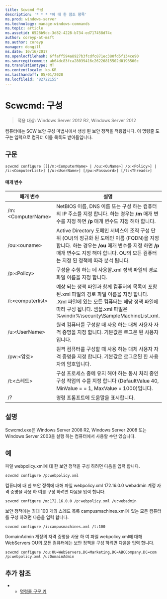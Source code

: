 ```yaml
---
title: Scwcmd 구성
description: '* * * *에 대 한 참조 항목'
ms.prod: windows-server
ms.technology: manage-windows-commands
ms.topic: article
ms.assetid: 6528b9dc-3d82-4228-b734-ed717458d74c
author: coreyp-at-msft
ms.author: coreyp
manager: dongill
ms.date: 10/16/2017
ms.openlocfilehash: 6ffaff594a8927b3fcdfc871ec380fd5f134ce90
ms.sourcegitcommit: ab64dc83fca28039416c26226815502d0193500c
ms.translationtype: MT
ms.contentlocale: ko-KR
ms.lasthandoff: 05/01/2020
ms.locfileid: "82722155"
---
```

# <a name="scwcmd-configure"></a>Scwcmd: 구성

> 적용 대상: Windows Server 2012 R2, Windows Server 2012

컴퓨터에는 SCW 보안 구성 마법사에서 생성 된 보안 정책을 적용합니다. 이 명령줄 도구는 입력으로 컴퓨터 이름 목록도 받아들입니다.

## <a name="syntax"></a>구문

```
scwcmd configure [[[/m:<ComputerName> | /ou:<OuName>] /p:<Policy>] | /i:<ComputerList>] [/u:<UserName>] [/pw:<Password>] [/t:<Threads>]
```

#### <a name="parameters"></a>매개 변수

|매개 변수|설명|
|---------|-----------|
|/m:\<ComputerName>|NetBIOS 이름, DNS 이름 또는 구성 하는 컴퓨터의 IP 주소를 지정 합니다. 하는 경우는 **/m** 매개 변수를 지정 하면 **/p** 매개 변수도 지정 해야 합니다.|
|/ou:\<ouname>|Active Directory 도메인 서비스에 조직 구성 단위 (OU)의 정규화 된 도메인 이름 (FQDN)을 지정합니다. 하는 경우는 **/ou** 매개 변수를 지정 하면 **/p** 매개 변수도 지정 해야 합니다. OU의 모든 컴퓨터는 지정 된 정책에 따라 분석 됩니다.|
|/p:\<Policy>|구성을 수행 하는 데 사용할.xml 정책 파일의 경로 파일 이름을 지정 합니다.|
|/i:\<computerlist>|예상 되는 정책 파일과 함께 컴퓨터의 목록이 포함 된.xml 파일의 경로 파일 이름을 지정 합니다. .Xml 파일에 있는 모든 컴퓨터는 해당 정책 파일에 따라 구성 됩니다. 샘플.xml 파일은 %windir%\security\SampleMachineList.xml.|
|/u:\<UserName>|원격 컴퓨터를 구성할 때 사용 하는 대체 사용자 자격 증명을 지정 합니다. 기본값은 로그온 된 사용자입니다.|
|/pw:\<암호>|원격 컴퓨터를 구성할 때 사용 하는 대체 사용자 자격 증명을 지정 합니다. 기본값은 로그온된 한 사용자의 암호입니다.|
|/t:\<스레드>|구성 프로세스 중에 유지 해야 하는 동시 처리 중인 구성 작업의 수를 지정 합니다 (DefaultValue 40, MinValue = = 1, MaxValue = 1000)입니다.|
|/?|명령 프롬프트에 도움말을 표시합니다.|

## <a name="remarks"></a>설명

Scwcmd.exe은 Windows Server 2008 R2, Windows Server 2008 또는 Windows Server 2003을 실행 하는 컴퓨터에서 사용할 수만 있습니다.

## <a name="examples"></a>예

파일 webpolicy.xml에 대 한 보안 정책을 구성 하려면 다음을 입력 합니다.
```
scwcmd configure /p:webpolicy.xml
```
컴퓨터에 대 한 보안 정책에 대해 파일 webpolicy.xml 172.16.0.0 webadmin 계정 자격 증명을 사용 하 여를 구성 하려면 다음을 입력 합니다.
```
scwcmd configure /m:172.16.0.0 /p:webpolicy.xml /u:webadmin
```
보안 정책에는 최대 100 개의 스레드 목록 campusmachines.xml에 있는 모든 컴퓨터를 구성 하려면 다음을 입력 합니다.
```
scwcmd configure /i:campusmachines.xml /t:100
```
DomainAdmin 계정의 자격 증명을 사용 하 여 파일 webpolicy.xml에 대해 WebServers OU의 모든 컴퓨터에는 보안 정책을 구성 하려면 다음을 입력 합니다.
```
scwcmd configure /ou:OU=WebServers,DC=Marketing,DC=ABCCompany,DC=com /p:webpolicy.xml /u:DomainAdmin
```

## <a name="additional-references"></a>추가 참조

-   - [명령줄 구문 키](command-line-syntax-key.md)